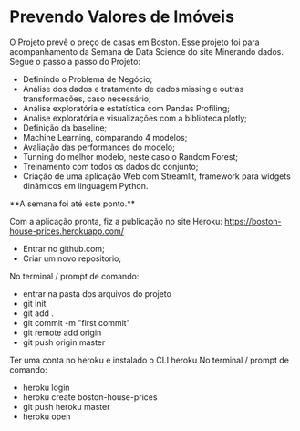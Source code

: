 # Prevendo Valores de Imóveis

O Projeto prevê o preço de casas em Boston. Esse projeto foi para acompanhamento da Semana de Data Science do site Minerando dados.
Segue o passo a passo do Projeto:
- Definindo o Problema de Negócio;
- Análise dos dados e tratamento de dados missing e outras transformações, caso necessário;
- Análise exploratória e estatística com Pandas Profiling;
- Análise exploratória e visualizações com a biblioteca plotly;
- Definição da baseline;
- Machine Learning, comparando 4 modelos;
- Avaliação das performances do modelo;
- Tunning do melhor modelo, neste caso o Random Forest;
- Treinamento com todos os dados do conjunto;
- Criação de uma aplicação Web com Streamlit, framework para widgets dinâmicos em linguagem Python.
<p>**A semana foi até este ponto.**<p>

Com a aplicação pronta, fiz a publicação no site Heroku: https://boston-house-prices.herokuapp.com/
- Entrar no github.com;
- Criar um novo repositorio;

No terminal / prompt de comando:
- entrar na pasta dos arquivos do projeto
- git init
- git add .
- git commit -m "first commit"
- git remote add origin <caminho do seu repositorio criado no github>
- git push origin master

Ter uma conta no heroku e instalado o CLI heroku
No terminal / prompt de comando:
- heroku login
- heroku create boston-house-prices
- git push heroku master
- heroku open
